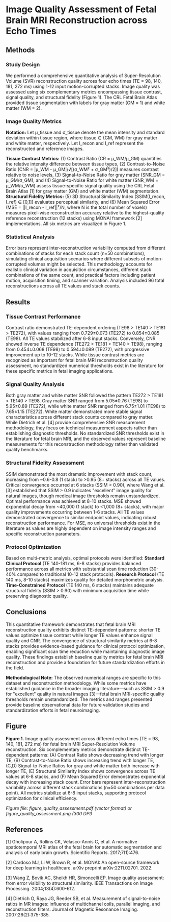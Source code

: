 # Image Quality Assessment of Fetal Brain MRI Reconstruction across Echo Times

## Methods

### Study Design
We performed a comprehensive quantitative analysis of Super-Resolution Volume (SVR) reconstruction quality across four echo times (TE = 98, 140, 181, 272 ms) using 1-12 input motion-corrupted stacks. Image quality was assessed using six complementary metrics encompassing tissue contrast, signal quality, and structural fidelity (Figure 1). The CRL Fetal Brain Atlas provided tissue segmentation with labels for gray matter (GM = 1) and white matter (WM = 2).

### Image Quality Metrics
**Notation:** Let μ_tissue and σ_tissue denote the mean intensity and standard deviation within tissue region, where tissue ∈ {GM, WM} for gray matter and white matter, respectively. Let I_recon and I_ref represent the reconstructed and reference images.

**Tissue Contrast Metrics:** (1) Contrast Ratio (CR = μ_WM/μ_GM) quantifies the relative intensity difference between tissue types, (2) Contrast-to-Noise Ratio (CNR = |μ_WM - μ_GM|/√[(σ_WM² + σ_GM²)/2]) measures contrast relative to noise levels, (3) Signal-to-Noise Ratio for gray matter (SNR_GM = μ_GM/σ_GM), and (4) Signal-to-Noise Ratio for white matter (SNR_WM = μ_WM/σ_WM) assess tissue-specific signal quality using the CRL Fetal Brain Atlas [1] for gray matter (GM) and white matter (WM) segmentation. **Structural Fidelity Metrics:** (5) 3D Structural Similarity Index (SSIM(I_recon, I_ref) ∈ [0,1]) evaluates perceptual similarity, and (6) Mean Squared Error (MSE = ||I_recon - I_ref||²/N, where N is the total number of voxels) measures pixel-wise reconstruction accuracy relative to the highest-quality reference reconstruction (12 stacks) using MONAI framework [2] implementations. All six metrics are visualized in Figure 1.

### Statistical Analysis
Error bars represent inter-reconstruction variability computed from different combinations of stacks for each stack count (n=50 combinations), simulating clinical acquisition scenarios where different subsets of motion-corrupted volumes might be selected. This methodology accounts for realistic clinical variation in acquisition circumstances, different stack combinations of the same count, and practical factors including patient motion, acquisition timing, and scanner variation. Analysis included 96 total reconstructions across all TE values and stack counts.

## Results

### Tissue Contrast Performance
Contrast ratio demonstrated TE-dependent ordering (TE98 > TE140 > TE181 > TE272), with values ranging from 0.729±0.073 (TE272) to 0.854±0.085 (TE98). All TE values stabilized after 6-8 input stacks. Conversely, CNR showed inverse TE dependence (TE272 > TE181 > TE140 > TE98), ranging from 0.454±0.068 (TE98) to 0.594±0.089 (TE272), with progressive improvement up to 10-12 stacks. While tissue contrast metrics are recognized as important for fetal brain MRI reconstruction quality assessment, no standardized numerical thresholds exist in the literature for these specific metrics in fetal imaging applications.

### Signal Quality Analysis
Both gray matter and white matter SNR followed the pattern TE272 > TE181 > TE140 > TE98. Gray matter SNR ranged from 5.05±0.76 (TE98) to 5.95±0.89 (TE272), while white matter SNR ranged from 6.75±1.01 (TE98) to 7.65±1.15 (TE272). White matter demonstrated more stable signal characteristics across different stack counts compared to gray matter. While Dietrich et al. [4] provide comprehensive SNR measurement methodology, they focus on technical measurement aspects rather than establishing diagnostic thresholds. No standardized SNR thresholds exist in the literature for fetal brain MRI, and the observed values represent baseline measurements for this reconstruction methodology rather than validated quality benchmarks.

### Structural Fidelity Assessment
SSIM demonstrated the most dramatic improvement with stack count, increasing from ~0.6-0.8 (1 stack) to >0.95 (8+ stacks) across all TE values. Critical convergence occurred at 6 stacks (SSIM > 0.90), where Wang et al. [3] established that SSIM > 0.9 indicates "excellent" image quality for natural images, though medical image thresholds remain unstandardized. Optimal performance was achieved at 8-10 stacks. MSE showed exponential decay from ~40,000 (1 stack) to <1,000 (8+ stacks), with major quality improvements occurring between 1-6 stacks. All TE values demonstrated convergence to similar endpoint values, indicating robust reconstruction performance. For MSE, no universal thresholds exist in the literature as values are highly dependent on image intensity ranges and specific reconstruction parameters.

### Protocol Optimization
Based on multi-metric analysis, optimal protocols were identified: **Standard Clinical Protocol** (TE 140-181 ms, 6-8 stacks) provides balanced performance across all metrics with substantial scan time reduction (30-40% compared to traditional 10-12 stack protocols). **Research Protocol** (TE 140 ms, 8-10 stacks) maximizes quality for detailed morphometric analysis. **Time-Constrained Protocol** (TE 140 ms, 6 stacks) maintains adequate structural fidelity (SSIM > 0.90) with minimum acquisition time while preserving diagnostic quality.

## Conclusions

This quantitative framework demonstrates that fetal brain MRI reconstruction quality exhibits distinct TE-dependent patterns: shorter TE values optimize tissue contrast while longer TE values enhance signal quality and CNR. The convergence of structural similarity metrics at 6-8 stacks provides evidence-based guidance for clinical protocol optimization, enabling significant scan time reduction while maintaining diagnostic image quality. These findings establish baseline quality metrics for fetal brain MRI reconstruction and provide a foundation for future standardization efforts in the field.

**Methodological Note:** The observed numerical ranges are specific to this dataset and reconstruction methodology. While some metrics have established guidance in the broader imaging literature—such as SSIM > 0.9 for "excellent" quality in natural images [3]—fetal brain MRI-specific quality thresholds remain unstandardized. The metrics and ranges presented provide baseline observational data for future validation studies and standardization efforts in fetal neuroimaging.

## Figure

**Figure 1.** Image quality assessment across different echo times (TE = 98, 140, 181, 272 ms) for fetal brain MRI Super-Resolution Volume reconstruction. Six complementary metrics demonstrate distinct TE-dependent patterns: (A) Contrast Ratio shows decreasing trend with longer TE, (B) Contrast-to-Noise Ratio shows increasing trend with longer TE, (C,D) Signal-to-Noise Ratios for gray and white matter both increase with longer TE, (E) Structural Similarity Index shows convergence across TE values at 6-8 stacks, and (F) Mean Squared Error demonstrates exponential decay with increasing stack count. Error bars represent inter-reconstruction variability across different stack combinations (n=50 combinations per data point). All metrics stabilize at 6-8 input stacks, supporting protocol optimization for clinical efficiency.

*Figure file: figure_quality_assessment.pdf (vector format) or figure_quality_assessment.png (300 DPI)*

## References

[1] Gholipour A, Rollins CK, Velasco-Annis C, et al. A normative spatiotemporal MRI atlas of the fetal brain for automatic segmentation and analysis of early brain growth. Scientific Reports. 2017;7(1):476.

[2] Cardoso MJ, Li W, Brown R, et al. MONAI: An open-source framework for deep learning in healthcare. arXiv preprint arXiv:2211.02701. 2022.

[3] Wang Z, Bovik AC, Sheikh HR, Simoncelli EP. Image quality assessment: from error visibility to structural similarity. IEEE Transactions on Image Processing. 2004;13(4):600-612.

[4] Dietrich O, Raya JG, Reeder SB, et al. Measurement of signal-to-noise ratios in MR images: influence of multichannel coils, parallel imaging, and reconstruction filters. Journal of Magnetic Resonance Imaging. 2007;26(2):375-385.

